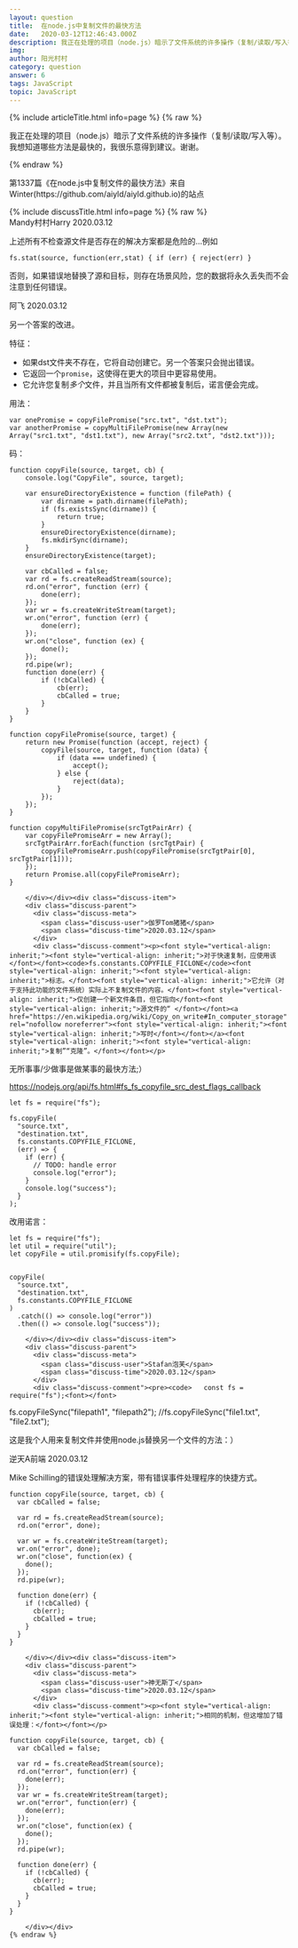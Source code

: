 ```yaml
---
layout: question
title:  在node.js中复制文件的最快方法
date:   2020-03-12T12:46:43.000Z
description: 我正在处理的项目（node.js）暗示了文件系统的许多操作（复制/读取/写入等）。我想知道哪些方法是最快的，我很乐意得到建议。谢谢。...
img: 
author: 阳光村村
category: question
answer: 6
tags: JavaScript
topic: JavaScript
---
```

<div class="article-root">
  <div class="article">
    {% include articleTitle.html info=page %}
    {% raw %}
    <div class="article-content"><p><font style="vertical-align: inherit;"><font style="vertical-align: inherit;">我正在处理的项目（node.js）暗示了文件系统的许多操作（复制/读取/写入等）。</font><font style="vertical-align: inherit;">我想知道哪些方法是最快的，我很乐意得到建议。</font><font style="vertical-align: inherit;">谢谢。</font></font></p></div>
    {% endraw %}
  </div>
  <p class="winter_mark">第1337篇《在node.js中复制文件的最快方法》来自Winter(https://github.com/aiyld/aiyld.github.io)的站点</p>
  <div class="discuss-wrapper">
    {% include discussTitle.html info=page %}
    {% raw %}
    <div class="discuss-item">
        <div class="discuss-parent">
          <div class="discuss-meta">
            <span class="discuss-user">Mandy村村Harry</span>
            <span class="discuss-time">2020.03.12</span>
          </div>
          <div class="discuss-comment"><p><font style="vertical-align: inherit;"><font style="vertical-align: inherit;">上述所有不检查源文件是否存在的解决方案都是危险的...例如</font></font></p>

<pre><code>fs.stat(source, function(err,stat) { if (err) { reject(err) }
</code></pre>

<p><font style="vertical-align: inherit;"><font style="vertical-align: inherit;">否则，如果错误地替换了源和目标，则存在场景风险，您的数据将永久丢失而不会注意到任何错误。</font></font></p></div>
        </div></div><div class="discuss-item">
        <div class="discuss-parent">
          <div class="discuss-meta">
            <span class="discuss-user">阿飞</span>
            <span class="discuss-time">2020.03.12</span>
          </div>
          <div class="discuss-comment"><p><font style="vertical-align: inherit;"><font style="vertical-align: inherit;">另一个答案的改进。</font></font></p>

<p><font style="vertical-align: inherit;"><font style="vertical-align: inherit;">特征：</font></font></p>

<ul>
<li><font style="vertical-align: inherit;"><font style="vertical-align: inherit;">如果dst文件夹不存在，它将自动创建它。</font><font style="vertical-align: inherit;">另一个答案只会抛出错误。</font></font></li>
<li><font style="vertical-align: inherit;"><font style="vertical-align: inherit;">它返回一个</font></font><code>promise</code><font style="vertical-align: inherit;"><font style="vertical-align: inherit;">，这使得在更大的项目中更容易使用。</font></font></li>
<li><font style="vertical-align: inherit;"><font style="vertical-align: inherit;">它允许您复制</font></font><em><font style="vertical-align: inherit;"><font style="vertical-align: inherit;">多个</font></font></em><font style="vertical-align: inherit;"><font style="vertical-align: inherit;">文件，并且当所有文件都被复制后，诺言便会完成。</font></font></li>
</ul>

<p><font style="vertical-align: inherit;"><font style="vertical-align: inherit;">用法：</font></font></p>

<pre><code>var onePromise = copyFilePromise("src.txt", "dst.txt");<font></font>
var anotherPromise = copyMultiFilePromise(new Array(new Array("src1.txt", "dst1.txt"), new Array("src2.txt", "dst2.txt")));<font></font>
</code></pre>

<p><font style="vertical-align: inherit;"><font style="vertical-align: inherit;">码：</font></font></p>

<pre><code>function copyFile(source, target, cb) {<font></font>
    console.log("CopyFile", source, target);<font></font>
<font></font>
    var ensureDirectoryExistence = function (filePath) {<font></font>
        var dirname = path.dirname(filePath);<font></font>
        if (fs.existsSync(dirname)) {<font></font>
            return true;<font></font>
        }<font></font>
        ensureDirectoryExistence(dirname);<font></font>
        fs.mkdirSync(dirname);<font></font>
    }<font></font>
    ensureDirectoryExistence(target);<font></font>
<font></font>
    var cbCalled = false;<font></font>
    var rd = fs.createReadStream(source);<font></font>
    rd.on("error", function (err) {<font></font>
        done(err);<font></font>
    });<font></font>
    var wr = fs.createWriteStream(target);<font></font>
    wr.on("error", function (err) {<font></font>
        done(err);<font></font>
    });<font></font>
    wr.on("close", function (ex) {<font></font>
        done();<font></font>
    });<font></font>
    rd.pipe(wr);<font></font>
    function done(err) {<font></font>
        if (!cbCalled) {<font></font>
            cb(err);<font></font>
            cbCalled = true;<font></font>
        }<font></font>
    }<font></font>
}<font></font>
<font></font>
function copyFilePromise(source, target) {<font></font>
    return new Promise(function (accept, reject) {<font></font>
        copyFile(source, target, function (data) {<font></font>
            if (data === undefined) {<font></font>
                accept();<font></font>
            } else {<font></font>
                reject(data);<font></font>
            }<font></font>
        });<font></font>
    });<font></font>
}<font></font>
<font></font>
function copyMultiFilePromise(srcTgtPairArr) {<font></font>
    var copyFilePromiseArr = new Array();<font></font>
    srcTgtPairArr.forEach(function (srcTgtPair) {<font></font>
        copyFilePromiseArr.push(copyFilePromise(srcTgtPair[0], srcTgtPair[1]));<font></font>
    });<font></font>
    return Promise.all(copyFilePromiseArr);<font></font>
}<font></font>
</code></pre></div>
        </div></div><div class="discuss-item">
        <div class="discuss-parent">
          <div class="discuss-meta">
            <span class="discuss-user">伽罗Tom猪猪</span>
            <span class="discuss-time">2020.03.12</span>
          </div>
          <div class="discuss-comment"><p><font style="vertical-align: inherit;"><font style="vertical-align: inherit;">对于快速复制，应使用该</font></font><code>fs.constants.COPYFILE_FICLONE</code><font style="vertical-align: inherit;"><font style="vertical-align: inherit;">标志。</font><font style="vertical-align: inherit;">它允许（对于支持此功能的文件系统）实际上不复制文件的内容。</font><font style="vertical-align: inherit;">仅创建一个新文件条目，但它指向</font><font style="vertical-align: inherit;">源文件的“ </font></font><a href="https://en.wikipedia.org/wiki/Copy_on_write#In_computer_storage" rel="nofollow noreferrer"><font style="vertical-align: inherit;"><font style="vertical-align: inherit;">写时</font></font></a><font style="vertical-align: inherit;"><font style="vertical-align: inherit;">复制”“克隆”。</font></font></p>

<p><font style="vertical-align: inherit;"><font style="vertical-align: inherit;">无所事事/少做事是做某事的最快方法;）</font></font></p>

<p><a href="https://nodejs.org/api/fs.html#fs_fs_copyfile_src_dest_flags_callback" rel="nofollow noreferrer"><font style="vertical-align: inherit;"><font style="vertical-align: inherit;">https://nodejs.org/api/fs.html#fs_fs_copyfile_src_dest_flags_callback</font></font></a></p>

<pre class="lang-js prettyprint-override"><code>let fs = require("fs");<font></font>
<font></font>
fs.copyFile(<font></font>
  "source.txt",<font></font>
  "destination.txt",<font></font>
  fs.constants.COPYFILE_FICLONE,<font></font>
  (err) =&gt; {<font></font>
    if (err) {<font></font>
      // TODO: handle error<font></font>
      console.log("error");<font></font>
    }<font></font>
    console.log("success");<font></font>
  }<font></font>
);<font></font>
</code></pre>

<p><font style="vertical-align: inherit;"><font style="vertical-align: inherit;">改用诺言：</font></font></p>

<pre class="lang-js prettyprint-override"><code>let fs = require("fs");<font></font>
let util = require("util");<font></font>
let copyFile = util.promisify(fs.copyFile);<font></font>
<font></font>
<font></font>
copyFile(<font></font>
  "source.txt",<font></font>
  "destination.txt",<font></font>
  fs.constants.COPYFILE_FICLONE<font></font>
)<font></font>
  .catch(() =&gt; console.log("error"))<font></font>
  .then(() =&gt; console.log("success"));<font></font>
</code></pre></div>
        </div></div><div class="discuss-item">
        <div class="discuss-parent">
          <div class="discuss-meta">
            <span class="discuss-user">Stafan泡芙</span>
            <span class="discuss-time">2020.03.12</span>
          </div>
          <div class="discuss-comment"><pre><code>   const fs = require("fs");<font></font>
   fs.copyFileSync("filepath1", "filepath2"); //fs.copyFileSync("file1.txt", "file2.txt");<font></font>
</code></pre>

<p><font style="vertical-align: inherit;"><font style="vertical-align: inherit;">这是我个人用来复制文件并使用node.js替换另一个文件的方法：）</font></font></p></div>
        </div></div><div class="discuss-item">
        <div class="discuss-parent">
          <div class="discuss-meta">
            <span class="discuss-user">逆天A前端</span>
            <span class="discuss-time">2020.03.12</span>
          </div>
          <div class="discuss-comment"><p><font style="vertical-align: inherit;"><font style="vertical-align: inherit;">Mike Schilling的错误处理解决方案，带有错误事件处理程序的快捷方式。</font></font></p>

<pre><code>function copyFile(source, target, cb) {<font></font>
  var cbCalled = false;<font></font>
<font></font>
  var rd = fs.createReadStream(source);<font></font>
  rd.on("error", done);<font></font>
<font></font>
  var wr = fs.createWriteStream(target);<font></font>
  wr.on("error", done);<font></font>
  wr.on("close", function(ex) {<font></font>
    done();<font></font>
  });<font></font>
  rd.pipe(wr);<font></font>
<font></font>
  function done(err) {<font></font>
    if (!cbCalled) {<font></font>
      cb(err);<font></font>
      cbCalled = true;<font></font>
    }<font></font>
  }<font></font>
}<font></font>
</code></pre></div>
        </div></div><div class="discuss-item">
        <div class="discuss-parent">
          <div class="discuss-meta">
            <span class="discuss-user">神无斯丁</span>
            <span class="discuss-time">2020.03.12</span>
          </div>
          <div class="discuss-comment"><p><font style="vertical-align: inherit;"><font style="vertical-align: inherit;">相同的机制，但这增加了错误处理：</font></font></p>

<pre><code>function copyFile(source, target, cb) {<font></font>
  var cbCalled = false;<font></font>
<font></font>
  var rd = fs.createReadStream(source);<font></font>
  rd.on("error", function(err) {<font></font>
    done(err);<font></font>
  });<font></font>
  var wr = fs.createWriteStream(target);<font></font>
  wr.on("error", function(err) {<font></font>
    done(err);<font></font>
  });<font></font>
  wr.on("close", function(ex) {<font></font>
    done();<font></font>
  });<font></font>
  rd.pipe(wr);<font></font>
<font></font>
  function done(err) {<font></font>
    if (!cbCalled) {<font></font>
      cb(err);<font></font>
      cbCalled = true;<font></font>
    }<font></font>
  }<font></font>
}<font></font>
</code></pre></div>
        </div></div>
    {% endraw %}
  </div>
<div>
